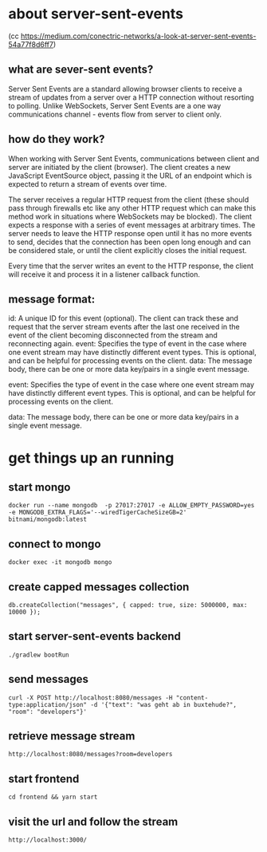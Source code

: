 # about server-sent-events 
(cc https://medium.com/conectric-networks/a-look-at-server-sent-events-54a77f8d6ff7)

## what are sever-sent events?
Server Sent Events are a standard allowing browser clients to receive a stream of updates from a server over a HTTP connection without resorting to polling. Unlike WebSockets, Server Sent Events are a one way communications channel - events flow from server to client only.

## how do they work?
When working with Server Sent Events, communications between client and server are initiated by the client (browser). The client creates a new JavaScript EventSource object, passing it the URL of an endpoint which is expected to return a stream of events over time.

The server receives a regular HTTP request from the client (these should pass through firewalls etc like any other HTTP request which can make this method work in situations where WebSockets may be blocked). The client expects a response with a series of event messages at arbitrary times. The server needs to leave the HTTP response open until it has no more events to send, decides that the connection has been open long enough and can be considered stale, or until the client explicitly closes the initial request.

Every time that the server writes an event to the HTTP response, the client will receive it and process it in a listener callback function.

## message format:
id: A unique ID for this event (optional). The client can track these and request that the server stream events after the last one received in the event of the client becoming disconnected from the stream and reconnecting again.
event: Specifies the type of event in the case where one event stream may have distinctly different event types. This is optional, and can be helpful for processing events on the client.
data: The message body, there can be one or more data key/pairs in a single event message.

event: Specifies the type of event in the case where one event stream may have distinctly different event types. This is optional, and can be helpful for processing events on the client.

data: The message body, there can be one or more data key/pairs in a single event message.

# get things up an running

## start mongo
```
docker run --name mongodb  -p 27017:27017 -e ALLOW_EMPTY_PASSWORD=yes -e MONGODB_EXTRA_FLAGS='--wiredTigerCacheSizeGB=2' bitnami/mongodb:latest
```

## connect to mongo
```
docker exec -it mongodb mongo
```

## create capped messages collection 
```
db.createCollection("messages", { capped: true, size: 5000000, max: 10000 });
```

## start server-sent-events backend
```
./gradlew bootRun
```

## send messages
```
curl -X POST http://localhost:8080/messages -H "content-type:application/json" -d '{"text": "was geht ab in buxtehude?", "room": "developers"}'
```

## retrieve message stream
```
http://localhost:8080/messages?room=developers
```

## start frontend
```
cd frontend && yarn start
```

## visit the url and follow the stream
```
http://localhost:3000/
```
